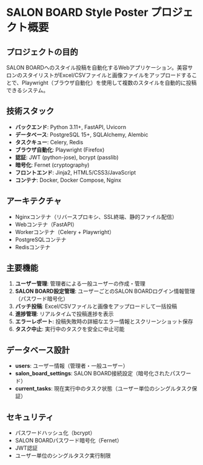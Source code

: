 # SALON BOARD Style Poster プロジェクト概要

## プロジェクトの目的
SALON BOARDへのスタイル投稿を自動化するWebアプリケーション。美容サロンのスタイリストがExcel/CSVファイルと画像ファイルをアップロードすることで、Playwright（ブラウザ自動化）を使用して複数のスタイルを自動的に投稿できるシステム。

## 技術スタック
- **バックエンド**: Python 3.11+, FastAPI, Uvicorn
- **データベース**: PostgreSQL 15+, SQLAlchemy, Alembic
- **タスクキュー**: Celery, Redis
- **ブラウザ自動化**: Playwright (Firefox)
- **認証**: JWT (python-jose), bcrypt (passlib)
- **暗号化**: Fernet (cryptography)
- **フロントエンド**: Jinja2, HTML5/CSS3/JavaScript
- **コンテナ**: Docker, Docker Compose, Nginx

## アーキテクチャ
- Nginxコンテナ（リバースプロキシ、SSL終端、静的ファイル配信）
- Webコンテナ（FastAPI）
- Workerコンテナ（Celery + Playwright）
- PostgreSQLコンテナ
- Redisコンテナ

## 主要機能
1. **ユーザー管理**: 管理者による一般ユーザーの作成・管理
2. **SALON BOARD設定管理**: ユーザーごとのSALON BOARDログイン情報管理（パスワード暗号化）
3. **バッチ投稿**: Excel/CSVファイルと画像をアップロードして一括投稿
4. **進捗管理**: リアルタイムで投稿進捗を表示
5. **エラーレポート**: 投稿失敗時の詳細なエラー情報とスクリーンショット保存
6. **タスク中止**: 実行中のタスクを安全に中止可能

## データベース設計
- **users**: ユーザー情報（管理者・一般ユーザー）
- **salon_board_settings**: SALON BOARD接続設定（暗号化されたパスワード）
- **current_tasks**: 現在実行中のタスク状態（ユーザー単位のシングルタスク保証）

## セキュリティ
- パスワードハッシュ化（bcrypt）
- SALON BOARDパスワード暗号化（Fernet）
- JWT認証
- ユーザー単位のシングルタスク実行制限